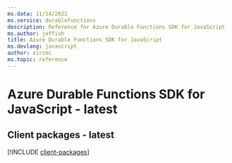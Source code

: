 ```yaml
---
ms.data: 11/14/2022
ms.service: durablefunctions
description: Reference for Azure Durable Functions SDK for JavaScript
ms.author: jeffish
title: Azure Durable Functions SDK for JavaScript
ms.devlang: javascript
author: xirzec
ms.topic: reference
---
```

# Azure Durable Functions SDK for JavaScript - latest

## Client packages - latest
[!INCLUDE [client-packages](durable-functions-client-index.md)]